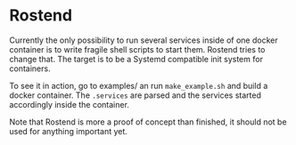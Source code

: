 # Rostend

Currently the only possibility to run several services inside of one docker container is to write
fragile shell scripts to start them.
Rostend tries to change that.
The target is to be a
Systemd compatible init system for containers.

To see it in action, go to examples/ an run  ````make_example.sh```` and build a docker container.
The ```.services``` are parsed and the services started accordingly inside the container.

Note that Rostend is more a proof of concept than finished, it should not be used for anything 
important yet.

